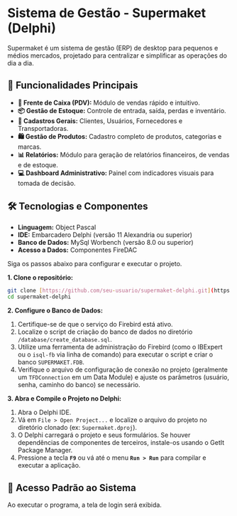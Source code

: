 # Sistema de Gestão - Supermaket (Delphi)

Supermaket é um sistema de gestão (ERP) de desktop para pequenos e médios mercados, projetado para centralizar e simplificar as operações do dia a dia.

## 🌟 Funcionalidades Principais

* **🛒 Frente de Caixa (PDV):** Módulo de vendas rápido e intuitivo.
* **📦 Gestão de Estoque:** Controle de entrada, saída, perdas e inventário.
* **👤 Cadastros Gerais:** Clientes, Usuários, Fornecedores e Transportadoras.
* **🛍️ Gestão de Produtos:** Cadastro completo de produtos, categorias e marcas.
* **📊 Relatórios:** Módulo para geração de relatórios financeiros, de vendas e de estoque.
* **💻 Dashboard Administrativo:** Painel com indicadores visuais para tomada de decisão.

## 🛠️ Tecnologias e Componentes

* **Linguagem:** Object Pascal
* **IDE:** Embarcadero Delphi (versão 11 Alexandria ou superior)
* **Banco de Dados:** MySql Worbench (versão 8.0 ou superior)
* **Acesso a Dados:** Componentes FireDAC

Siga os passos abaixo para configurar e executar o projeto.

**1. Clone o repositório:**
```bash
git clone [https://github.com/seu-usuario/supermaket-delphi.git](https://github.com/seu-usuario/supermaket-delphi.git)
cd supermaket-delphi
```

**2. Configure o Banco de Dados:**
1.  Certifique-se de que o serviço do Firebird está ativo.
2.  Localize o script de criação do banco de dados no diretório `/database/create_database.sql`.
3.  Utilize uma ferramenta de administração do Firebird (como o IBExpert ou o `isql-fb` via linha de comando) para executar o script e criar o banco `SUPERMAKET.FDB`.
4.  Verifique o arquivo de configuração de conexão no projeto (geralmente um `TFDConnection` em um Data Module) e ajuste os parâmetros (usuário, senha, caminho do banco) se necessário.

**3. Abra e Compile o Projeto no Delphi:**
1.  Abra o Delphi IDE.
2.  Vá em `File > Open Project...` e localize o arquivo do projeto no diretório clonado (ex: `Supermaket.dproj`).
3.  O Delphi carregará o projeto e seus formulários. Se houver dependências de componentes de terceiros, instale-os usando o GetIt Package Manager.
4.  Pressione a tecla **`F9`** ou vá até o menu **`Run > Run`** para compilar e executar a aplicação.

## 🔑 Acesso Padrão ao Sistema

Ao executar o programa, a tela de login será exibida.


